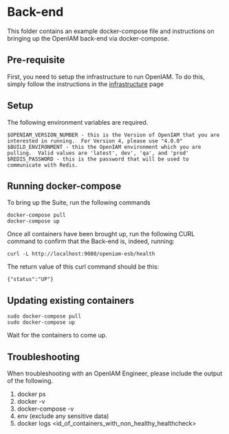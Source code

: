 # Back-end

This folder contains an example docker-compose file and instructions on bringing up the OpenIAM back-end via docker-compose.

## Pre-requisite

First, you need to setup the infrastructure to run OpenIAM.  To do this, simply follow the 
instructions in the [infrastructure](../../infrastructure) page


## Setup

The following environment variables are required.

```
$OPENIAM_VERSION_NUMBER - this is the Version of OpenIAM that you are interested in running.  For Version 4, please use "4.0.0"
$BUILD_ENVIRONMENT - this the OpenIAM environment which you are pulling.  Valid values are 'latest', dev', 'qa', and 'prod'
$REDIS_PASSWORD - this is the password that will be used to communicate with Redis.
```

## Running docker-compose

To bring up the Suite, run the following commands
```
docker-compose pull
docker-compose up
```
Once all containers have been brought up, run the following CURL command to confirm that the Back-end is, indeed, running:

```
curl -L http://localhost:9080/openiam-esb/health
```

The return value of this curl command should be this:
```
{"status":"UP"}
```

## Updating existing containers
```
sudo docker-compose pull
sudo docker-compose up
```
Wait for the containers to come up.

## Troubleshooting
When troubleshooting with an OpenIAM Engineer, please include the output of the following.
1) docker ps
2) docker -v
3) docker-compose -v
4) env (exclude any sensitive data)
5) docker logs <id_of_containers_with_non_healthy_healthcheck>
